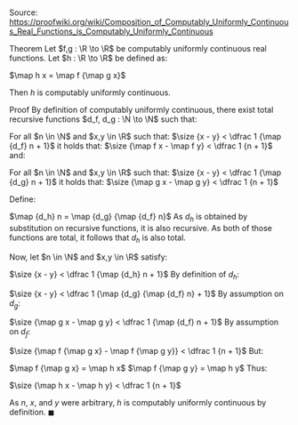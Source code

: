 # 

Source: https://proofwiki.org/wiki/Composition_of_Computably_Uniformly_Continuous_Real_Functions_is_Computably_Uniformly_Continuous

Theorem
Let $f,g : \R \to \R$ be computably uniformly continuous real functions.
Let $h : \R \to \R$ be defined as:

$\map h x = \map f {\map g x}$

Then $h$ is computably uniformly continuous.


Proof
By definition of computably uniformly continuous, there exist total recursive functions $d_f, d_g : \N \to \N$ such that:

For all $n \in \N$ and $x,y \in \R$ such that:
$\size {x - y} < \dfrac 1 {\map {d_f} n + 1}$
it holds that:
$\size {\map f x - \map f y} < \dfrac 1 {n + 1}$
and:

For all $n \in \N$ and $x,y \in \R$ such that:
$\size {x - y} < \dfrac 1 {\map {d_g} n + 1}$
it holds that:
$\size {\map g x - \map g y} < \dfrac 1 {n + 1}$

Define:

$\map {d_h} n = \map {d_g} {\map {d_f} n}$
As $d_h$ is obtained by substitution on recursive functions, it is also recursive.
As both of those functions are total, it follows that $d_h$ is also total.

Now, let $n \in \N$ and $x,y \in \R$ satisfy:

$\size {x - y} < \dfrac 1 {\map {d_h} n + 1}$
By definition of $d_h$:

$\size {x - y} < \dfrac 1 {\map {d_g} {\map {d_f} n} + 1}$
By assumption on $d_g$:

$\size {\map g x - \map g y} < \dfrac 1 {\map {d_f} n + 1}$
By assumption on $d_f$:

$\size {\map f {\map g x} - \map f {\map g y}} < \dfrac 1 {n + 1}$
But:

$\map f {\map g x} = \map h x$
$\map f {\map g y} = \map h y$
Thus:

$\size {\map h x - \map h y} < \dfrac 1 {n + 1}$

As $n$, $x$, and $y$ were arbitrary, $h$ is computably uniformly continuous by definition.
$\blacksquare$





